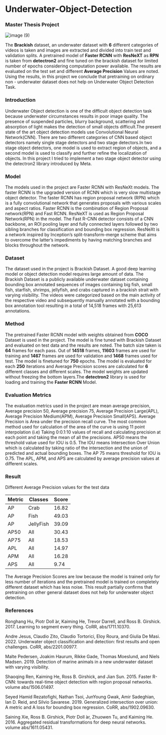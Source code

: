 # Underwater-Object-Detection
### Master Thesis Project

![image (9)](https://user-images.githubusercontent.com/94463366/190477749-0dc291f7-c22e-43f4-8089-b8183244d7b6.jpg)

The **Brackish** dataset, an underwater dataset with **6** different categories of videos is taken and images are extracted and divided into train test and validation splits. A pretrained model of **Faster RCNN** with **ResNeXT** as **RPN** is taken from **detectron2** and fine tuned on the brackish dataset for limited number of epochs considering computation power available. The results are evaluated on the test set and different **Average Precision** Values are noted.
Using the results, in this project we conclude that pretraining on ordinary non - underwater dataset does not help on Underwater Object Detection Task.

### Introduction

Underwater Object detection is one of the difficult object detection task because underwater circumstances results in poor image quality. The presence of suspended particles, blurry background, scattering and absorption of light makes the detection of small objects difficult.The present state of the art object detection models use Convolutional Neural Network(CNN). There are two different categories of CNN based object detectors namely single stage detectors and two stage detectors.In two stage object detectors, one model is used to extract region of objects, and a second model is used to classify and further refine the localization of objects. In this project I tried to implement a two stage object detector using the detectron2 library introduced by Meta.

### Model

The models used in the project are Faster RCNN with ResNeXt models. The faster RCNN is the upgraded version of RCNN which is very slow multistage object detector. The faster RCNN has region proposal network (RPN) which is a fully convolutional network that generates proposals with various scales and aspect ratios. Faster RCNN is the combination of Region Proposal network(RPN) and Fast RCNN. ResNeXT is used as  Region Proposal Network(RPN) in the model. The Fast R-CNN detector consists of a CNN backbone, an ROI pooling layer and fully connected layers followed by two sibling branches for classification and bounding box regression. ResNeXt is a network inspired by Inception’s split-transform-merge scheme that aims to overcome the latter’s impediments by having matching branches and blocks throughout the network.

### Dataset

The dataset used in the project is Brackish Dataset. 
A good deep learning model or object detection model requires large amount of data. The Brackish Dataset is a publicly available underwater dataset containing bounding box annotated sequences of images containing big fish, small fish, starfish, shrimps, jellyfish, and crabs captured in a brackish strait with varying visibility. The videos were categorized based on the main activity of the respective video and subsequently manually annotated with a bounding box annotation tool resulting in a total of 14,518 frames with 25,613 annotations.

### Method
The pretrained Faster RCNN model with weights obtained from **COCO** Dataset is used in the project. The model is fine tuned with Brackish Dataset and evaluated on test data and the results are noted. The batch size taken is **64** frames for each pass. Out of **14518** frames, **11603** frames are used for training and **1467** frames are used for validation and **1468** frames used for test. The model is finetuned for **750** epochs. The model is evaluated for each **250** iterations and Average Precision scores are calculated for **6** different classes and different scales. The model weights are updated without freezing the bottom layers.The **detectron2** library is used for loading and training the **Faster RCNN** Model.

### Evaluation Metrics

The evaluation metrics used in the project are mean average precision, Average precision 50, Average precision 75, Average Precision Large(APL), Average Precision Medium(APM), Average Precision Small(APS). Average Precision is Area under the precision recall curve. The most common method used for calculation of the area of the curve is using 11 point interpolation (i.e) Taking 0:0.1:10 values of recall and calculating precision at each point and taking the mean of all the precisions. AP50 means the threshold value used for IOU is 0.5. The IOU means Intersection Over Union which is calculated by taking ratio of the intersection and the union of predicted and actual bounding boxes. The AP 75 means threshold for IOU is 0.75. The APL, APM, and APS are calculated by average precision values at different scales.

### Result

Different Average Precision values for the test data

|Metric|Classes|Score|
|------|-------|-----|
|AP|Crab|16.82|
|AP|Fish|49.03|
|AP|JellyFish|39.09|
|AP50|All|30.43|
|AP75|All|18.53|
|APL|All|14.97|
|APM|All|16.28|
|APS|All|9.74|


The Average Precision Scores are low because the model is trained only for less number of iterations and the pretrained model is trained on completely different dataset which has less noise. This result partially confirms that pretraining on other general dataset does not help for underwater object detection.

### References

Ronghang Hu, Piotr Doll  ́ar, Kaiming He, Trevor Darrell,
and Ross B. Girshick. 2017. Learning to segment
every thing. CoRR, abs/1711.10370.

Andre Jesus, Claudio Zito, Claudio Tortorici, Eloy
Roura, and Giulia De Masi. 2022. Underwater object
classification and detection: first results and open
challenges. CoRR, abs/2201.00977.

Malte Pedersen, Joakim Haurum, Rikke Gade, Thomas
Moeslund, and Niels Madsen. 2019. Detection of
marine animals in a new underwater dataset with
varying visibility.

Shaoqing Ren, Kaiming He, Ross B. Girshick, and Jian
Sun. 2015. Faster R-CNN: towards real-time object
detection with region proposal networks. volume
abs/1506.01497.

Seyed Hamid Rezatofighi, Nathan Tsoi, JunYoung
Gwak, Amir Sadeghian, Ian D. Reid, and Silvio
Savarese. 2019. Generalized intersection over union:
A metric and A loss for bounding box regression.
CoRR, abs/1902.09630.

Saining Xie, Ross B. Girshick, Piotr Doll  ́ar, Zhuowen
Tu, and Kaiming He. 2016. Aggregated residual
transformations for deep neural networks. volume
abs/1611.05431.


